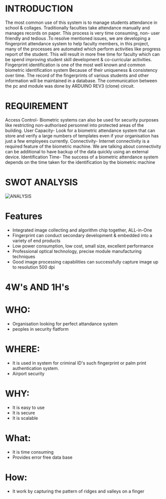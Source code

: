
# **INTRODUCTION**

The most common use of this system is to manage students attendance in school & collages. Traditionally faculties take attendance manually and manages records on paper. This process is very time consuming, non- user friendly and tedious .To resolve mentioned issues, we are developing a fingerprint attendance system to help faculty members, in this project, many of the processes are automated which perform activities like progress report of the student. This will result in more free time for faculty which can be spend improving student skill development & co-curricular activities.
Fingerprint identification is one of the most well known and common biometric identification system Because of their uniqueness & consistency over time. The record of the fingerprints of various students and other information will be maintained in a database. The communication between the pc and module was done by ARDUINO REV3 (clone) circuit.
# **REQUIREMENT**

Access Control- Biometric systems can also be used for security purposes like restricting non-authorised personnel into protected areas of the building.
User Capacity- Look for a biometric attendance system that can store and verify a large numbers of templates even if your organisation has just a few employees currently.
Connectivity- Internet connectivity is a required feature of the biometric machine. We are talking about connectivity can be additional to have backup of the data quickly using an external device.
Identification Time- The success of a biometric attendance system depends on the time taken for the identification by the biometric machine

# **SWOT ANALYSIS**
![ANALYSIS](https://user-images.githubusercontent.com/94214304/142988505-57b176b3-0d84-421e-9ffc-e7bff48a7574.jpg)


# **Features**
* Integrated image collecting and algorithm chip together, ALL-in-One
* Fingerprint can conduct secondary development & embedded into a variety of end products
* Low power consumption, low cost, small size, excellent performance
* Professional optical technology, precise module manufacturing techniques
* Good image processing capabilities can successfully capture image up to resolution 500 dpi


# **4W's AND 1H's**

# **WHO**:
* Organisation looking for perfect attandance system
* peoples in security flatform

# **WHERE**:
* It is used in system for criminal ID's such fingerprint or palm print authentication system.
* Airport security

# **WHY**:
* It is easy to use
* It is secure
* It is scalable

# **What**:
* It is time consuming
* Provides error free data base

# **How**:
* It work by capturing the pattern of ridges and valleys on a finger
